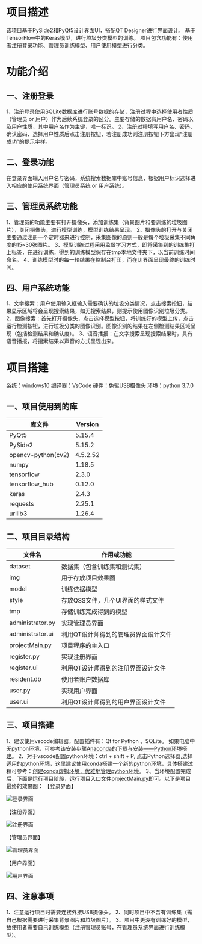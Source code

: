 # 项目描述
该项目基于PySide2和PyQt5设计界面UI，搭配QT Designer进行界面设计。
基于TensorFlow中的Keras模型，进行垃圾分类模型的训练。
项目包含功能有：使用者注册登录功能、管理员训练模型、用户使用模型进行分类。

# 功能介绍

## 一、注册登录
1、注册登录使用SQLite数据库进行账号数据的存储，注册过程中选择使用者性质（管理员 or 用户）作为后续系统登录的区分。主要存储的数据有用户名、密码以及用户性质，其中用户名作为主键，唯一标识。
2、注册过程填写用户名、密码、确认密码、选择用户性质后点击注册按钮，若注册成功则注册按钮下方出现“注册成功”的提示字样。

## 二、登录功能
在登录界面输入用户名与密码，系统搜索数据库中账号信息，根据用户标识选择进入相应的使用系统界面（管理员系统 or 用户系统）。

## 三、管理员系统功能
1、管理员的功能主要有打开摄像头，添加训练集（背景图片和要训练的垃圾图片），关闭摄像头，进行模型训练，模型训练结果呈现。
2、摄像头的打开与关闭主要通过注册一个定时器来进行控制，采集图像的原则一般是每个垃圾采集不同角度的15~30张图片。
3、模型训练过程采用监督学习方式，即将采集到的训练集打上标签，在进行训练，得到的训练模型保存在tmp本地文件夹下，以当前训练时间命名。
4、训练模型时的每一轮结果在控制台打印，而在UI界面呈现最终的训练时间。

## 四、用户系统功能
1、文字搜索：用户使用输入框输入需要确认的垃圾分类情况，点击搜索按钮，结果显示区域将会呈现搜索结果，如无搜索结果，则提示使用图像识别垃圾分类。
2、图像搜索：首先打开摄像头，点击选择模型按钮，将训练好的模型上传，点击运行检测按钮，进行垃圾分类的图像识别。图像识别的结果在左侧检测结果区域呈现（包括检测结果和确认度）。
3、语音播报：在文字搜索呈现搜索结果时，具有语音播报，将搜索结果以声音的方式呈现出来。

# 项目搭建

系统：windows10 
编译器：VsCode
硬件：免驱USB摄像头
环境：python 3.7.0

## 一、项目使用到的库

| 库文件             | Version  |
| ------------------ | -------- |
| PyQt5              | 5.15.4   |
| PySide2            | 5.15.2   |
| opencv-python(cv2) | 4.5.2.52 |
| numpy              | 1.18.5   |
| tensorflow         | 2.3.0    |
| tensorflow_hub     | 0.12.0   |
| keras              | 2.4.3    |
| requests           | 2.25.1   |
| urllib3            | 1.26.4   |

## 二、项目目录结构
| 文件名           | 作用或功能                           |
| ---------------- | ------------------------------------ |
| dataset          | 数据集（包含训练集和测试集）         |
| img              | 用于存放项目效果图                   |
| model            | 训练依据模型                         |
| style            | 存放QSS文件，几个UI界面的样式文件    |
| tmp              | 存储训练完成得到的模型               |
| administrator.py | 实现管理员界面                       |
| administrator.ui | 利用QT设计师得到的管理员界面设计文件 |
| projectMain.py   | 项目程序的主入口                     |
| register.py      | 实现注册界面                         |
| register.ui      | 利用QT设计师得到的注册界面设计文件   |
| resident.db      | 使用者账户数据库                     |
| user.py          | 实现用户界面                         |
| user.ui          | 利用QT设计师得到的用户界面设计文件   |

## 三、项目搭建
1、建议使用vscode编辑器，配置插件有：Qt for Python 、SQLite。
如果电脑中无python环境，可参考该安装步骤[Anaconda的下载与安装——Python环境搭建](https://blog.csdn.net/gets_s/article/details/112105030)。
2、对于vscode配置python环境：ctrl + shift + P, 点击Python选择器,选择适用的python环境，这里建议使用conda搭建一个新的python环境，具体搭建过程可参考：[创建conda虚拟环境，优雅地管理python环境](https://blog.csdn.net/gets_s/article/details/116464157)。
3、当环境配置完成后，下面是运行项目阶段，运行项目入口文件projectMain.py即可。以下是项目最终的效果图：
【登录界面】

![登录界面](./img/Login.jpg)

【注册界面】

![注册界面](./img/register.jpg)

【管理员界面】

![管理员界面](./img/administrator.jpg)

【用户界面】

![用户界面](./img/user.jpg)

## 四、注意事项
1、注意运行项目时需要连接外接USB摄像头。
2、同时项目中不含有训练集（需自己根据需要进行采集背景图片和垃圾图片）。
3、项目中更没有训练好的模型，故使用者需要自己训练模型（注册管理员账号，在管理员系统界面进行训练模型）。


